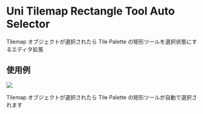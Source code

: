 # Uni Tilemap Rectangle Tool Auto Selector

Tilemap オブジェクトが選択されたら Tile Palette の矩形ツールを選択状態にするエディタ拡張

## 使用例

![](https://cdn-ak.f.st-hatena.com/images/fotolife/b/baba_s/20190928/20190928163052.gif)

Tilemap オブジェクトが選択されたら Tile Palette の矩形ツールが自動で選択されます  
